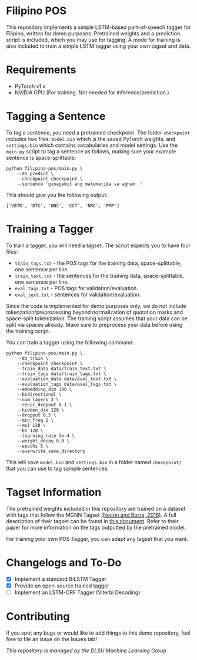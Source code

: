 # Filipino POS
This repository implements a simple LSTM-based part-of-speech tagger for Filipino, written for demo purposes. Pretrained weights and a prediction script is included, which you may use for tagging. A mode for training is also included to train a simple LSTM tagger using your own tagset and data.

# Requirements
* PyTorch v1.x
* NVIDIA GPU (For training. Not needed for inference/prediction.)

# Tagging a Sentence
To tag a sentence, you need a pretrained checkpoint. The folder `checkpoint` includes two files: `model.bin` which is the saved PyTorch weights, and `settings.bin` which contains vocabularies and model settings. Use the `main.py` script to tag a sentence as follows, making sure your example sentence is space-splittable:

```
python filipino-pos/main.py \
    --do_predict \
    --checkpoint checkpoint \
    --sentence 'ginagamit ang matematika sa agham .'
```
This should give you the following output:

```
['VBTR', 'DTC', 'NNC', 'CCT', 'NNC', 'PMP']
```

# Training a Tagger
To train a tagger, you will need a tagset. The script expects you to have four files:
* `train_tags.txt` - the POS tags for the training data, space-splittable, one sentence per line.
* `train_text.txt` - the sentences for the training data, space-splittable, one sentence per line.
* `eval_tags.txt` - POS tags for validation/evaluation.
* `eval_text.txt` - sentences for validation/evaluation.

Since the code is implemented for demo purposes only, we do not include tokenzation/preprocessing beyond normalization of quotation marks and space-split tokenization. The training script assumes that your data can be split via spaces already. Make sure to preprocess your data before using the training script.

You can train a tagger using the following command:

```
python filipino-pos/main.py \
    --do_train \
    --checkpoint checkpoint \
    --train_data data/train_text.txt \
    --train_tags data/train_tags.txt \
    --evaluation_data data/eval_text.txt \
    --evaluation_tags data/eval_tags.txt \
    --embedding_dim 100 \
    --bidirectional \
    --num_layers 2 \
    --recur_dropout 0.1 \
    --hidden_dim 128 \
    --dropout 0.5 \
    --min_freq 2 \
    --msl 128 \
    --bs 128 \
    --learning_rate 3e-4 \
    --weight_decay 0.0 \
    --epochs 5 \
    --overwrite_save_directory
```

This will save `model.bin` and `settings.bin` in a folder named `checkpoint/` that you can use to tag sample sentences.

# Tagset Information
The pretrained weights included in this repository are trained on a dataset with tags that follow the MGNN Tagset [(Nocon and Borra, 2016)](https://www.aclweb.org/anthology/Y16-3010.pdf). A full description of their tagset can be found in [this document](https://drive.google.com/file/d/0B7lapk7DR3X4cHF5M3gxM1pCdGs/view). Refer to their paper for more information on the tags outputted by the pretrained model.

For training your own POS Tagger, you can adapt any tagset that you want.

# Changelogs and To-Do
- [x] Implement a standard BiLSTM Tagger
- [x] Provide an open-source trained tagger
- [ ] Implement an LSTM-CRF Tagger (Viterbi Decoding)

# Contributing
If you spot any bugs or would like to add things to this demo repository, feel free to file an issue on the Issues tab!

*This repository is managed by the DLSU Machine Learning Group*


